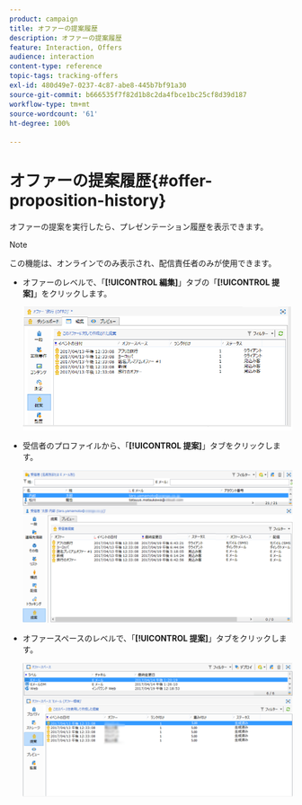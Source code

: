 ```yaml
---
product: campaign
title: オファーの提案履歴
description: オファーの提案履歴
feature: Interaction, Offers
audience: interaction
content-type: reference
topic-tags: tracking-offers
exl-id: 480d49e7-0237-4c87-abe8-445b7bf91a30
source-git-commit: b666535f7f82d1b8c2da4fbce1bc25cf8d39d187
workflow-type: tm+mt
source-wordcount: '61'
ht-degree: 100%

---
```


# オファーの提案履歴{#offer-proposition-history}



オファーの提案を実行したら、プレゼンテーション履歴を表示できます。

>[!NOTE]
>
>この機能は、オンラインでのみ表示され、配信責任者のみが使用できます。

* オファーのレベルで、「**[!UICONTROL 編集]**」タブの「**[!UICONTROL 提案]**」をクリックします。

  ![](assets/offer_followup_006.png)

* 受信者のプロファイルから、「**[!UICONTROL 提案]**」タブをクリックします。

  ![](assets/offer_followup_002.png)

* オファースペースのレベルで、「**[!UICONTROL 提案]**」タブをクリックします。

  ![](assets/offer_space_prop_001_b.png)
